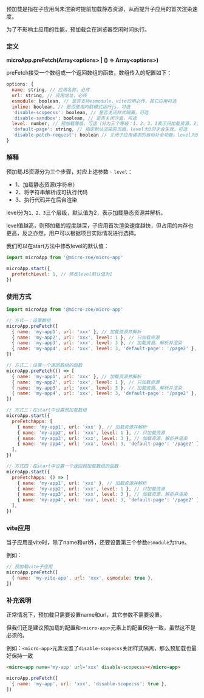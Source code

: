预加载是指在子应用尚未渲染时提前加载静态资源，从而提升子应用的首次渲染速度。

为了不影响主应用的性能，预加载会在浏览器空闲时间执行。

### 定义

**microApp.preFetch(Array\<options\> | () => Array\<options\>)**

preFetch接受一个数组或一个返回数组的函数，数组传入的配置如下：

```js
options: {
  name: string, // 应用名称，必传
  url: string, // 应用地址，必传
  esmodule: boolean, // 是否支持esmodule，vite应用必传，其它应用可选
  inline: boolean, // 是否使用内联模式运行js，可选
  'disable-scopecss': boolean, // 是否关闭样式隔离，可选
  'disable-sandbox': boolean, // 是否关闭沙盒，可选
  level: number, // 预加载等级，可选（分为三个等级：1、2、3，1表示只加载资源，2表示加载并解析，3表示加载解析并渲染，默认为2）
  'default-page': string, // 指定默认渲染的页面，level为3时才会生效，可选
  'disable-patch-request': boolean // 关闭子应用请求的自动补全功能，level为3时才会生效，可选
}
```

### 解释
预加载JS资源分为三个步骤，对应上述参数 - `level`：
- 1、加载静态资源(字符串）
- 2、将字符串解析成可执行代码 
- 3、执行代码并在后台渲染

level分为`1、2、3`三个层级，默认值为2，表示加载静态资源并解析。

level值越高，则预加载的程度越深，子应用首次渲染速度越快，但占用的内存也更高，反之亦然，用户可以根据项目实际情况进行选择。

我们可以在start方法中修改level的默认值：
```js
import microApp from '@micro-zoe/micro-app'

microApp.start({
  prefetchLevel: 1, // 修改level默认值为1
})
```


### 使用方式
```js
import microApp from '@micro-zoe/micro-app'

// 方式一：设置数组
microApp.preFetch([
  { name: 'my-app1', url: 'xxx' }, // 加载资源并解析
  { name: 'my-app2', url: 'xxx', level: 1 }, // 只加载资源
  { name: 'my-app3', url: 'xxx', level: 3 }, // 加载资源、解析并渲染
  { name: 'my-app4', url: 'xxx', level: 3, 'default-page': '/page2' }, // 加载资源、解析并渲染子应用的page2页面
])

// 方式二：设置一个返回数组的函数
microApp.preFetch(() => [
  { name: 'my-app1', url: 'xxx' }, // 加载资源并解析
  { name: 'my-app2', url: 'xxx', level: 1 }, // 只加载资源
  { name: 'my-app3', url: 'xxx', level: 3 }, // 加载资源、解析并渲染
  { name: 'my-app4', url: 'xxx', level: 3, 'default-page': '/page2' }, // 加载资源、解析并渲染子应用的page2页面
])

// 方式三：在start中设置预加载数组
microApp.start({
  preFetchApps: [
    { name: 'my-app1', url: 'xxx' }, // 加载资源并解析
    { name: 'my-app2', url: 'xxx', level: 1 }, // 只加载资源
    { name: 'my-app3', url: 'xxx', level: 3 }, // 加载资源、解析并渲染
    { name: 'my-app4', url: 'xxx', level: 3, 'default-page': '/page2' }, // 加载资源、解析并渲染子应用的page2页面
  ],
})

// 方式四：在start中设置一个返回预加载数组的函数
microApp.start({
  preFetchApps: () => [
    { name: 'my-app1', url: 'xxx' }, // 加载资源并解析
    { name: 'my-app2', url: 'xxx', level: 1 }, // 只加载资源
    { name: 'my-app3', url: 'xxx', level: 3 }, // 加载资源、解析并渲染
    { name: 'my-app4', url: 'xxx', level: 3, 'default-page': '/page2' }, // 加载资源、解析并渲染子应用的page2页面
  ],
})
```

### vite应用
当子应用是vite时，除了name和url外，还要设置第三个参数`esmodule`为true。

例如：
```js
// 预加载vite子应用
microApp.preFetch([
  { name: 'my-vite-app', url: 'xxx', esmodule: true },
])
```

### 补充说明
正常情况下，预加载只需要设置name和url，其它参数不需要设置。

但我们还是建议预加载的配置和`<micro-app>`元素上的配置保持一致，虽然这不是必须的。

例如：`<micro-app>`元素设置了`disable-scopecss`关闭样式隔离，那么预加载也最好保持一致

```html
<micro-app name='my-app' url='xxx' disable-scopecss></micro-app>
```
```js
microApp.preFetch([
  { name: 'my-app', url: 'xxx', 'disable-scopecss': true },
])
```

